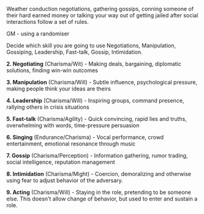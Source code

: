Weather conduction negotiations, gathering gossips, conning someone of their hard earned money or talking your way out of getting jailed after social interactions follow a set of rules.

GM - using a randomiser 

Decide which skill you are going to use Negotiations, Manipulation, Gossiping, Leadership, Fast-talk, Gossip, Intimidation.

**2. Negotiating** (Charisma/Wit) - Making deals, bargaining, diplomatic solutions, finding win-win outcomes

**3. Manipulation** (Charisma/Will) - Subtle influence, psychological pressure, making people think your ideas are theirs

**4. Leadership** (Charisma/Will) - Inspiring groups, command presence, rallying others in crisis situations

**5. Fast-talk** (Charisma/Agility) - Quick convincing, rapid lies and truths, overwhelming with words, time-pressure persuasion

**6. Singing** (Endurance/Charisma) - Vocal performance, crowd entertainment, emotional resonance through music

**7. Gossip** (Charisma/Perception) - Information gathering, rumor trading, social intelligence, reputation management

**8. Intimidation** (Charisma/Might) - Coercion, demoralizing and otherwise using fear to adjust behavior of the adversary. 

**9. Acting** (Charisma/Will) - Staying in the role, pretending to be someone else. This doesn't allow change of behavior, but used to enter and sustain a role.